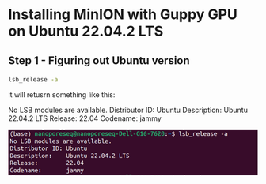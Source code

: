 # Installing MinION with Guppy GPU on Ubuntu 22.04.2 LTS


## Step 1 - Figuring out Ubuntu version 

```bash
lsb_release -a
```
it will retusrn something like this:

No LSB modules are available.
Distributor ID:	Ubuntu
Description:	Ubuntu 22.04.2 LTS
Release:	22.04
Codename:	jammy

![alt text](images/lsb_release-a.png)
